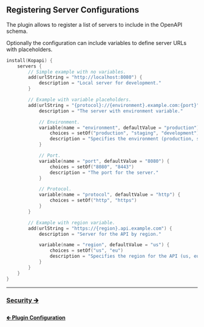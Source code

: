 ## Registering Server Configurations

The plugin allows to register a list of servers to include in the OpenAPI schema.

Optionally the configuration can include variables to define server URLs with placeholders.

```kotlin
install(Kopapi) {
    servers {
        // Simple example with no variables.
        add(urlString = "http://localhost:8080") {
            description = "Local server for development."
        }

        // Example with variable placeholders.
        add(urlString = "{protocol}://{environment}.example.com:{port}") {
            description = "The server with environment variable."

            // Environment.
            variable(name = "environment", defaultValue = "production") {
                choices = setOf("production", "staging", "development")
                description = "Specifies the environment (production, staging, etc.)."
            }

            // Port.
            variable(name = "port", defaultValue = "8080") {
                choices = setOf("8080", "8443")
                description = "The port for the server."
            }

            // Protocol.
            variable(name = "protocol", defaultValue = "http") {
                choices = setOf("http", "https")
            }
        }

        // Example with region variable.
        add(urlString = "https://{region}.api.example.com") {
            description = "Server for the API by region."

            variable(name = "region", defaultValue = "us") {
                choices = setOf("us", "eu")
                description = "Specifies the region for the API (us, eu)."
            }
        }
    }
}
```

---

### [Security 🡲](01.2.plugin-security.md)

#### [🡰 Plugin Configuration](01.0.plugin-configuration.md) 
